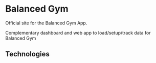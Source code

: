 # Balanced Gym

Official site for the Balanced Gym App.

Complementary dashboard and web app to load/setup/track data for Balanced Gym


##  Technologies




